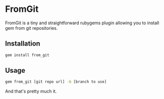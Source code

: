 # FromGit

FromGit is a tiny and straightforward rubygems plugin allowing you to install gem from git repositories.

## Installation

```bash
gem install from_git
```

## Usage

```bash
gem from_git [git repo url] -b [branch to use]
```

And that's pretty much it.